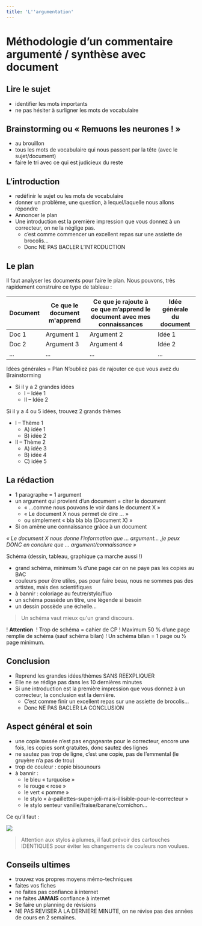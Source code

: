 ```yaml
---
title: 'L''argumentation'
---
```


# Méthodologie d’un commentaire argumenté / synthèse avec document

## Lire le sujet

* identifier les mots importants
* ne pas hésiter à surligner les mots de vocabulaire

## Brainstorming ou « Remuons les neurones ! »

* au brouillon
* tous les mots de vocabulaire qui nous passent par la tête (avec le sujet/document)
* faire le tri avec ce qui est judicieux du reste

## L’introduction

* redéfinir le sujet ou les mots de vocabulaire
* donner un problème, une question, à lequel/laquelle nous allons répondre
* Annoncer le plan
* Une introduction est la première impression que vous donnez à un correcteur, on ne la néglige pas. 
     * c’est comme commencer un excellent repas sur une assiette de brocolis… 
     * Donc NE PAS BACLER L’INTRODUCTION	

## Le plan

Il faut analyser les documents pour faire le plan.  Nous pouvons, très rapidement construire ce type de tableau : 

| Document | Ce que le document m'apprend | Ce que je rajoute à ce que m’apprend le document avec mes connaissances | Idée générale du document |
| --- | --- | --- | --- |
| Doc 1 | Argument 1 | Argument 2 | Idée 1 |
| Doc 2 | Argument 3 | Argument 4 | Idée 2 |
| ...  | ... | ...  | ... |



Idées générales = Plan
N’oubliez pas de rajouter ce que vous avez du Brainstorming

* Si il y a 2 grandes idées
     * I – Idée 1
     * II – Idée 2

Si il y a 4 ou 5 idées, trouvez 2 grands thèmes

* I – Thème 1
     * A) idée 1
     * B) idée 2
* II – Thème 2
     * A) idée 3
     * B) idée 4
     * C) idée 5


## La rédaction

* 1 paragraphe = 1 argument
* un argument qui provient d’un document = citer le document
     * « …comme nous pouvons le voir dans le document X »
     * « Le document X nous permet de dire … »
     * ou simplement « bla bla bla (Document X) »
* Si on amène une connaissance grâce à un document

*« Le document X nous donne l’information que … argument…  ,je peux DONC en conclure que … argument/connaissance »*

Schéma (dessin, tableau, graphique ça marche aussi !)

* grand schéma, minimum ¼ d’une page car on ne paye pas les copies au BAC
* couleurs pour être utiles, pas pour faire beau, nous ne sommes pas des artistes, mais des scientifiques
* à bannir : coloriage au feutre/stylo/fluo
* un schéma possède un titre, une légende si besoin
* un dessin possède une échelle…
	

>Un schéma vaut mieux qu'un grand discours. 


! **Attention** 
! Trop de schéma = cahier de CP
! Maximum 50 % d’une page remplie de schéma (sauf schéma bilan)
! Un schéma bilan = 1 page ou ½ page minimum. 



## Conclusion

* Reprend les grandes idées/thèmes SANS REEXPLIQUER 
* Elle ne se rédige pas dans les 10 dernières minutes
* Si une introduction est la première impression que vous donnez à un correcteur, la conclusion est la dernière. 
     * C’est comme finir un excellent repas sur une assiette de brocolis… 
     * Donc NE PAS BACLER LA CONCLUSION	


## Aspect général et soin

* une copie tassée n’est pas engageante pour le correcteur, encore une fois, les copies sont gratuites, donc sautez des lignes
* ne sautez pas trop de ligne, c’est une copie, pas de l’emmental (le gruyère n’a pas de trou)
* trop de couleur : copie bisounours
* à bannir :
     * le bleu « turquoise »
     * le rouge « rose »
     * le vert « pomme »
     * le stylo « à-paillettes-super-joli-mais-illisible-pour-le-correcteur »
     * le stylo senteur vanille/fraise/banane/cornichon… 

Ce qu’il faut :

![](https://media.cultura.com/media/catalog/product/cache/1/image/500x500/0dc2d03fe217f8c83829496872af24a0/s/t/stylo-bille-bic-bleu-007033012962_0.jpg)


>Attention aux stylos à plumes, il faut prévoir des cartouches IDENTIQUES pour éviter les changements de couleurs non voulues. 




## Conseils ultimes

* trouvez vos propres moyens mémo-techniques
* faites vos fiches
* ne faites pas confiance à internet
* ne faites **JAMAIS** confiance à internet
* Se faire un planning de révisions 
* NE PAS REVISER À LA DERNIERE MINUTE, on ne révise pas des années de cours en 2 semaines.

